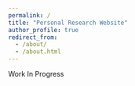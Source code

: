 ```yaml
---
permalink: /
title: "Personal Research Website"
author_profile: true
redirect_from: 
  - /about/
  - /about.html
---
```


Work In Progress